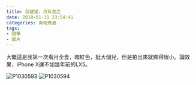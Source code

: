 ```yaml
---
title: 癸醜望，月有食之
date: 2018-01-31 23:54:41
categories: 青梅煮酒
tags:
- 隨筆
- 圖片
---
```

大概這是我第一次看月全食，暗紅色，挺大個兒，但是拍出來就顯得很小。論效果，iPhone X還不如幾年前的LX5。

![P1030593](http://ou1l9js54.bkt.clouddn.com/2018-01-31-P1030593.JPG)
![P1030594](http://ou1l9js54.bkt.clouddn.com/2018-01-31-P1030594.JPG)

